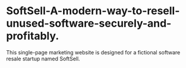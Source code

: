 # SoftSell-A-modern-way-to-resell-unused-software-securely-and-profitably.
This single-page marketing website is designed for a fictional software resale startup named SoftSell.
